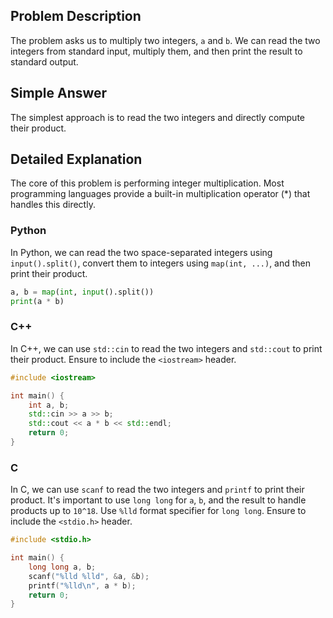 ## Problem Description
The problem asks us to multiply two integers, `a` and `b`. We can read the two integers from standard input, multiply them, and then print the result to standard output.

## Simple Answer
The simplest approach is to read the two integers and directly compute their product.

## Detailed Explanation
The core of this problem is performing integer multiplication. Most programming languages provide a built-in multiplication operator ($*$) that handles this directly.

### Python
In Python, we can read the two space-separated integers using `input().split()`, convert them to integers using `map(int, ...)`, and then print their product.

```python
a, b = map(int, input().split())
print(a * b)
```

### C++
In C++, we can use `std::cin` to read the two integers and `std::cout` to print their product. Ensure to include the `<iostream>` header.

```cpp
#include <iostream>

int main() {
    int a, b;
    std::cin >> a >> b;
    std::cout << a * b << std::endl;
    return 0;
}
```

### C
In C, we can use `scanf` to read the two integers and `printf` to print their product. It's important to use `long long` for `a`, `b`, and the result to handle products up to `10^18`. Use `%lld` format specifier for `long long`. Ensure to include the `<stdio.h>` header.

```c
#include <stdio.h>

int main() {
    long long a, b;
    scanf("%lld %lld", &a, &b);
    printf("%lld\n", a * b);
    return 0;
}
```




